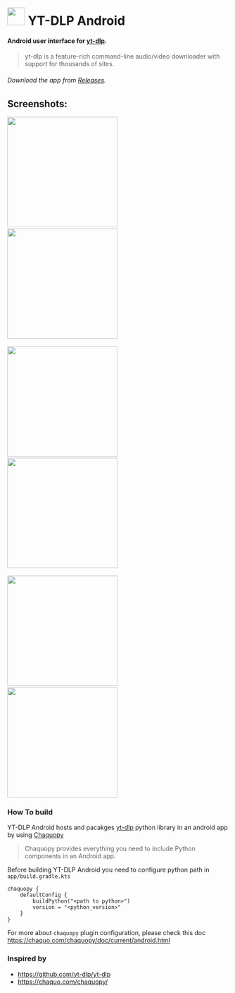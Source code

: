 # <img src = "images/logo.png" width = "40" /> YT-DLP Android
#### Android user interface for [yt-dlp](https://github.com/yt-dlp/yt-dlp). 
> yt-dlp is a feature-rich command-line audio/video downloader with support for thousands of sites.

###### Download the app from [Releases](https://github.com/Ma7moud3ly/dlp-android/releases/latest).

## Screenshots:
<div>
<img src = "images/screens/screen1.jpg" width = "250" />
&nbsp;&nbsp;&nbsp;
<img src = "images/screens/screen2.jpg" width = "250" />
</div>
<br>
<div>
<img src = "images/screens/screen3.jpg" width = "250" />
&nbsp;&nbsp;&nbsp;
<img src = "images/screens/screen4.jpg" width = "250" />
</div>
<br>
<div>
<img src = "images/screens/screen5.jpg" width = "250" />
&nbsp;&nbsp;&nbsp;
<img src = "images/screens/screen6.jpg" width = "250" />
</div>

### How To build
YT-DLP Android hosts and pacakges [yt-dlp](https://github.com/yt-dlp/yt-dlp) python library in an android app by using [Chaquopy](https://chaquo.com/chaquopy/)
> Chaquopy provides everything you need to include Python components in an Android app.

Before building YT-DLP Android you need to configure python path in ```app/build.gradle.kts```
```
chaquopy {
    defaultConfig {
        buildPython("<path to python>")
        version = "<python_version>"
    }
}
```
For more about ```chaquopy``` plugin configuration, please check this doc https://chaquo.com/chaquopy/doc/current/android.html


### Inspired by 
- https://github.com/yt-dlp/yt-dlp
- https://chaquo.com/chaquopy/
